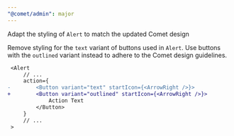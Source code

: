 ```yaml
---
"@comet/admin": major
---
```


Adapt the styling of `Alert` to match the updated Comet design

Remove styling for the `text` variant of buttons used in `Alert`.
Use buttons with the `outlined` variant instead to adhere to the Comet design guidelines.

```diff
 <Alert
     // ...
     action={
-        <Button variant="text" startIcon={<ArrowRight />}>
+        <Button variant="outlined" startIcon={<ArrowRight />}>
             Action Text
         </Button>
     }
     // ...
 >
```
